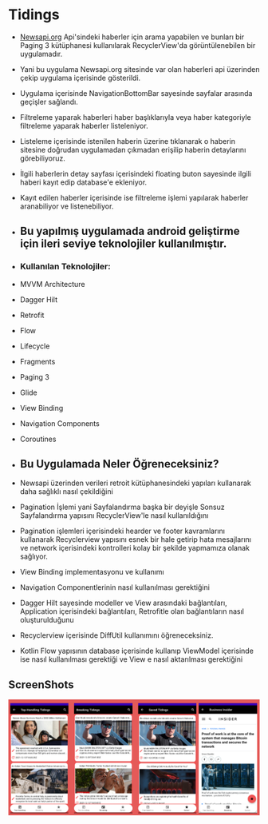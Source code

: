 # Tidings
- [Newsapi.org](https://newsapi.org/) Api'sindeki haberler için arama yapabilen ve bunları bir Paging 3 kütüphanesi kullanılarak RecyclerView'da görüntülenebilen bir uygulamadır.
- Yani bu uygulama Newsapi.org sitesinde var olan haberleri api üzerinden çekip uygulama içerisinde gösterildi.
- Uygulama içerisinde NavigationBottomBar sayesinde sayfalar arasında geçişler sağlandı.
- Filtreleme yaparak haberleri haber başlıklarıyla veya haber kategoriyle filtreleme yaparak haberler listeleniyor.
- Listeleme içerisinde istenilen haberin üzerine tıklanarak o haberin sitesine doğrudan uygulamadan çıkmadan erişilip haberin detaylarını görebiliyoruz.
- İlgili haberlerin detay sayfası içerisindeki floating buton sayesinde ilgili haberi kayıt edip database'e ekleniyor. 
- Kayıt edilen haberler içerisinde ise filtreleme işlemi yapılarak haberler aranabiliyor ve listenebiliyor.

- ## Bu yapılmış uygulamada android geliştirme için ileri seviye teknolojiler kullanılmıştır.
- ### Kullanılan Teknolojiler:
- MVVM Architecture
- Dagger Hilt
- Retrofit
- Flow
- Lifecycle
- Fragments
- Paging 3
- Glide
- View Binding
- Navigation Components
- Coroutines 
- ## Bu Uygulamada Neler Öğreneceksiniz?
- Newsapi üzerinden verileri retroit kütüphanesindeki yapıları kullanarak daha sağlıklı nasıl çekildiğini
- Pagination İşlemi yani Sayfalandırma başka bir deyişle Sonsuz Sayfalandırma yapısını RecyclerView'le nasıl kullanıldığını
- Pagination işlemleri içerisindeki hearder ve footer kavramlarını kullanarak Recyclerview yapısını esnek bir hale getirip hata mesajlarını ve network içerisindeki kontrolleri kolay bir şekilde yapmamıza olanak sağlıyor.
- View Binding implementasyonu ve kullanımı
- Navigation Componentlerinin nasıl kullanılması gerektiğini
- Dagger Hilt sayesinde modeller ve View arasındaki bağlantıları, Application içerisindeki bağlantıları, Retrofitle olan bağlantıların nasıl oluşturulduğunu 
- Recyclerview içerisinde DiffUtil kullanımını öğreneceksiniz.
- Kotlin Flow yapısının database içerisinde kullanıp ViewModel içerisinde ise nasıl kullanılması gerektiği ve View e nasıl aktarılması gerektiğini 
## ScreenShots

![Alt Text](https://github.com/halilkrkn/Tidings/blob/master/screenshots/tiding-screenshot.png)
